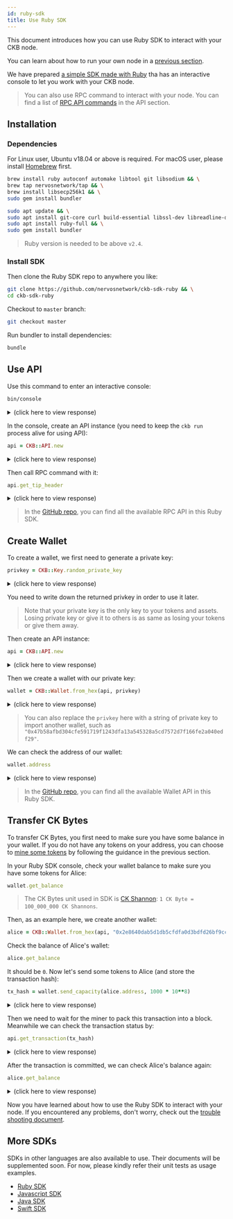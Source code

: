 ```yaml
---
id: ruby-sdk
title: Use Ruby SDK
---
```


This document introduces how you can use Ruby SDK to interact with your CKB node.

You can learn about how to run your own node in a [previous section](../getting-started/run-node).

We have prepared [a simple SDK made with Ruby](https://github.com/nervosnetwork/ckb-sdk-ruby) tha has an interactive console to let you work with your CKB node.

> You can also use RPC command to interact with your node. You can find a list of [RPC API commands](../api/rpc) in the API section.

## Installation

### Dependencies

For Linux user, Ubuntu v18.04 or above is required. For macOS user, please install [Homebrew](https://brew.sh/) first.

<!--DOCUSAURUS_CODE_TABS-->

<!--macOS-->

```bash
brew install ruby autoconf automake libtool git libsodium && \
brew tap nervosnetwork/tap && \
brew install libsecp256k1 && \
sudo gem install bundler
```

<!--Linux-->

```bash
sudo apt update && \
sudo apt install git-core curl build-essential libssl-dev libreadline-dev libyaml-dev libcurl4-openssl-dev libffi-dev autoconf autogen libtool pkg-config libsodium-dev libsecp256k1-dev && \
sudo apt install ruby-full && \
sudo gem install bundler
```

<!--END_DOCUSAURUS_CODE_TABS-->

> Ruby version is needed to be above `v2.4`.

### Install SDK

Then clone the Ruby SDK repo to anywhere you like:

```bash
git clone https://github.com/nervosnetwork/ckb-sdk-ruby && \
cd ckb-sdk-ruby
```

Checkout to `master` branch:

```bash
git checkout master
```

Run bundler to install dependencies:

```bash
bundle
```

## Use API

Use this command to enter an interactive console:

```bash
bin/console
```

<details>
<summary>(click here to view response)</summary>

```bash
$ bin/console 
[1] pry(main)> 
```

</details>

In the console, create an API instance (you need to keep the `ckb run` process alive for using API):

```ruby
api = CKB::API.new
```

<details>
<summary>(click here to view response)</summary>

```ruby
[1] pry(main)> api = CKB::API.new
=> #<API@http://localhost:8114>
```

</details>

Then call RPC command with it:

```ruby
api.get_tip_header
```

<details>
<summary>(click here to view response)</summary>

```ruby
[2] pry(main)> api.get_tip_header
=> #<CKB::Types::BlockHeader:0x00007fe5db8fcfa0
 @difficulty="0x1000",
 @epoch="0",
 @hash="0x09798b1170adcd608b65f2fbdc360b21555acde5b05295212f8b6cde9e72e880",
 @number="285",
 @parent_hash="0x12e738f2968bde032007349c543d4fa99cf8d82f354c102ab8a0a4ef6d284288",
 @proposals_hash="0x0000000000000000000000000000000000000000000000000000000000000000",
 @seal=
  #<CKB::Types::Seal:0x00007fe5db8fd068
   @nonce="4164299460367927268",
   @proof="0x140e0000191500004d1f0000ea2c0000ee2d0000362e0000f22e0000be310000993e000029470000bc5a0000fb6c0000">,
 @timestamp="1558139378253",
 @transactions_root="0x671a66d80e28103e1f19bdd631ec91feb4b8107e72341b0abe0e453e5fe961da",
 @uncles_count="0",
 @uncles_hash="0x0000000000000000000000000000000000000000000000000000000000000000",
 @version="0",
 @witnesses_root="0x0000000000000000000000000000000000000000000000000000000000000000">
```

</details>

> In the [GitHub repo](https://github.com/nervosnetwork/ckb-sdk-ruby/blob/master/lib/ckb/api.rb), you can find all the available RPC API in this Ruby SDK.

## Create Wallet

To create a wallet, we first need to generate a private key:

```ruby
privkey = CKB::Key.random_private_key
```

<details>
<summary>(click here to view response)</summary>

```ruby
[1] pry(main)> privkey = CKB::Key.random_private_key
=> "0x99f5b41b3d02b74f262790f827890ab03c0b4f1e80427d0d24ceac2f0148d047"
```

</details>

You need to write down the returned privkey in order to use it later.

> Note that your private key is the only key to your tokens and assets. Losing private key or give it to others is as same as losing your tokens or give them away.

Then create an API instance:

```ruby
api = CKB::API.new
```

<details>
<summary>(click here to view response)</summary>

```ruby
[2] pry(main)> api = CKB::API.new
=> #<API@http://localhost:8114>
```

</details>

Then we create a wallet with our private key:

```ruby
wallet = CKB::Wallet.from_hex(api, privkey)
```

<details>
<summary>(click here to view response)</summary>

```ruby
[3] pry(main)> wallet = CKB::Wallet.from_hex(api, privkey)
=> #<CKB::Wallet:0x00007f932597a530
 @api=#<API@http://localhost:8114>,
 @key=
  #<CKB::Key:0x00007f932597b318
   @address=
    #<CKB::Address:0x00007f932597a580
     @prefix="ckt",
     @pubkey="0x0353051e82d41413c5e14e0ad3e24eba15c9e50c0823b920fae5c777f59265370c">,
   @privkey="0x99f5b41b3d02b74f262790f827890ab03c0b4f1e80427d0d24ceac2f0148d047",
   @pubkey="0x0353051e82d41413c5e14e0ad3e24eba15c9e50c0823b920fae5c777f59265370c">>
```

</details>

> You can also replace the `privkey` here with a string of private key to import another wallet, such as `"0x47b58afbd304cfe591719f1243dfa13a545328a5cd7572d7f166fe2a040edf29"`.

We can check the address of our wallet:

```ruby
wallet.address
```

<details>
<summary>(click here to view response)</summary>

```ruby
[4] pry(main)> wallet.address
=> "ckt1q9gry5zgavgjvc3qhnvcujj5w95we9pyuxl3rj8mhwalwg"
```

</details>

> In the [GitHub repo](https://github.com/nervosnetwork/ckb-sdk-ruby/blob/master/lib/ckb/wallet.rb), you can find all the available Wallet API in this Ruby SDK.

## Transfer CK Bytes

To transfer CK Bytes, you first need to make sure you have some balance in your wallet. If you do not have any tokens on your address, you can choose to [mine some tokens](../getting-started/mine) by following the guidance in the previous section.

In your Ruby SDK console, check your wallet balance to make sure you have some tokens for Alice:

```ruby
wallet.get_balance
```

> The CK Bytes unit used in SDK is [CK Shannon](https://github.com/nervosnetwork/rfcs/blob/8a9a7870b2d356ec1daae3b85aeb24f793056bea/rfcs/0015-ckb-cryptoeconomics/0015-ckb-cryptoeconomics.md#native-tokens): `1 CK Byte = 100_000_000 CK Shannons`.

Then, as an example here, we create another wallet:

```ruby
alice = CKB::Wallet.from_hex(api, "0x2e8640dab5d1db5cfdfa0d3bdfd26bf9ccd04967b730236a74281fbcdfd68d8b")
```

Check the balance of Alice's wallet:

```ruby
alice.get_balance
```

It should be `0`. Now let's send some tokens to Alice (and store the transaction hash):

```ruby
tx_hash = wallet.send_capacity(alice.address, 1000 * 10**8)
```

<details>
<summary>(click here to view response)</summary>

```ruby
[7] pry(main)> tx_hash = wallet.send_capacity(alice.address, 1000 * 10**8)
=> "0xb76199fe641c8d6de8a7a7d4b2adb96cdb125e180147813d2981b4b7801c21c0"
```

</details>

Then we need to wait for the miner to pack this transaction into a block. Meanwhile we can check the transaction status by:

```ruby
api.get_transaction(tx_hash)
```

<details>
<summary>(click here to view response)</summary>

```ruby
[8] pry(main)> api.get_transaction(tx_hash)
=> #<CKB::Types::TransactionWithStatus:0x00007f9325bc5ec0
 @transaction=
  #<CKB::Types::Transaction:0x00007f9325bc5fb0
   @deps=
    [#<CKB::Types::OutPoint:0x00007f9325bc6460
      @block_hash=nil,
      @cell=
       #<CKB::Types::CellOutPoint:0x00007f9325bc64d8
        @index=0,
        @tx_hash="0xf8532f2ed92aad146878dca1d5ad9840e9c803ab85d1361652500eaee09c9038">>],
   @hash="0xb76199fe641c8d6de8a7a7d4b2adb96cdb125e180147813d2981b4b7801c21c0",
   @inputs=
    [#<CKB::Types::Input:0x00007f9325bc62d0
      @args=[],
      @previous_output=
       #<CKB::Types::OutPoint:0x00007f9325bc6348
        @block_hash=nil,
        @cell=
         #<CKB::Types::CellOutPoint:0x00007f9325bc63c0
          @index=0,
          @tx_hash="0x3f53986ab711c4d118f1c86e7c87988511852cb59b770ca26afe08ec9fd21fa2">>,
      @since="0">],
   @outputs=
    [#<CKB::Types::Output:0x00007f9325bc61b8
      @capacity="100000000000",
      @data="0x",
      @lock=
       #<CKB::Types::Script:0x00007f9325bc6230
        @args=["0xe3c7c50e2c7b4521bf962c6ef68e41c48b205dc6"],
        @code_hash="0x28e83a1277d48add8e72fadaa9248559e1b632bab2bd60b27955ebc4c03800a5">,
      @out_point=nil,
      @type=nil>,
     #<CKB::Types::Output:0x00007f9325bc60c8
      @capacity="4900000000000",
      @data="0x",
      @lock=
       #<CKB::Types::Script:0x00007f9325bc6140
        @args=["0xeb11266220bcd98e4a547168ec9424e1bf11c8fb"],
        @code_hash="0x28e83a1277d48add8e72fadaa9248559e1b632bab2bd60b27955ebc4c03800a5">,
      @out_point=nil,
      @type=nil>],
   @version=0,
   @witnesses=
    [#<CKB::Types::Witness:0x00007f9325bc6028
      @data=
       ["0x0353051e82d41413c5e14e0ad3e24eba15c9e50c0823b920fae5c777f59265370c",
        "0x3045022100da2ccc121c3680bbb01f895f52c248c220715da1b033a256d10b459e4a0b3d8b022008691a1b133a11edc9431e31e95a11138fa0e639b44039817658434b69f5fa3a",
        "0x4700000000000000"]>]>,
 @tx_status=
  #<CKB::Types::TxStatus:0x00007f9325bc5f38
   @block_hash="0xc0e5aa5a77e6e1c9227c987af774bd5e951a2eda63752354599a78263253795a",
   @status="committed">>
```

</details>

After the transaction is committed, we can check Alice's balance again:

```ruby
alice.get_balance
```

<details>
<summary>(click here to view response)</summary>

```ruby
[9] pry(main)> alice.get_balance
=> 100000000000
```

</details>

Now you have learned about how to use the Ruby SDK to interact with your node. If you encountered any problems, don't worry, check out the [trouble shooting document](../references/troubleshooting).

## More SDKs

SDKs in other languages are also available to use. Their documents will be supplemented soon. For now, please kindly refer their unit tests as usage examples.

* [Ruby SDK](https://github.com/nervosnetwork/ckb-sdk-ruby)
* [Javascript SDK](https://github.com/nervosnetwork/ckb-sdk-js)
* [Java SDK](https://github.com/nervosnetwork/ckb-sdk-java)
* [Swift SDK](https://github.com/nervosnetwork/ckb-sdk-swift)
